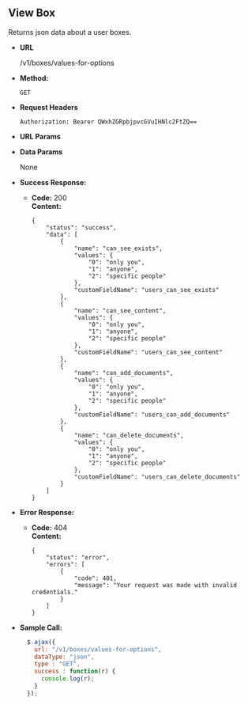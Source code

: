 **View Box**
----
  Returns json data about a user boxes.

* **URL**

  /v1/boxes/values-for-options
  
* **Method:**

  `GET`

*  **Request Headers**

   `Authorization: Bearer QWxhZGRpbjpvcGVuIHNlc2FtZQ==`
   
    
*  **URL Params**
    

* **Data Params**

  None

* **Success Response:**

  * **Code:** 200 <br />
    **Content:** 
    
    ```
    {
        "status": "success",
        "data": [
            {
                "name": "can_see_exists",
                "values": {
                    "0": "only you",
                    "1": "anyone",
                    "2": "specific people"
                },
                "customFieldName": "users_can_see_exists"
            },
            {
                "name": "can_see_content",
                "values": {
                    "0": "only you",
                    "1": "anyone",
                    "2": "specific people"
                },
                "customFieldName": "users_can_see_content"
            },
            {
                "name": "can_add_documents",
                "values": {
                    "0": "only you",
                    "1": "anyone",
                    "2": "specific people"
                },
                "customFieldName": "users_can_add_documents"
            },
            {
                "name": "can_delete_documents",
                "values": {
                    "0": "only you",
                    "1": "anyone",
                    "2": "specific people"
                },
                "customFieldName": "users_can_delete_documents"
            }
        ]
    }
    ```
 
* **Error Response:**

  * **Code:** 404 <br />
    **Content:** 
    ```
    {
        "status": "error",
        "errors": [
            {
                "code": 401,
                "message": "Your request was made with invalid credentials."
            }
        ]
    }
    ```

* **Sample Call:**

  ```javascript
    $.ajax({
      url: "/v1/boxes/values-for-options",
      dataType: "json",
      type : "GET",
      success : function(r) {
        console.log(r);
      }
    });
  ```